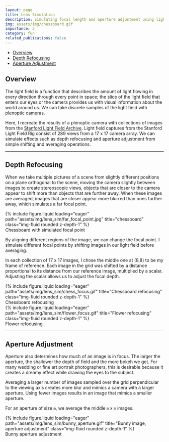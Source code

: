 ```yaml
---
layout: page
title: Lens Simulation
description: Simulating focal length and aperture adjustment using lightfields. 
img: assets/img/chessboard.gif
importance: 3
category: fun
related_publications: false
---
```


- [Overview](#overview)
- [Depth Refocusing](#depth-refocusing)
- [Aperture Adjustment](#aperture-adjustment)

## Overview

The light field is a function that describes the amount of light flowing in every direction through every point in space; the slice of the light field that enters our eyes or the camera provides us with visual information about the world around us. We can take discrete samples of the light field with plenoptic cameras.

Here, I recreate the results of a plenoptic camera with collections of images from the [Stanford Light Field Archive](http://lightfield.stanford.edu/lfs.html). Light field captures from the Stanford Light Field Rig consist of 289 views from a 17 x 17 camera array. We can simulate effects such as depth refocusing and aperture adjustment from simple shifting and averaging operations.

---

## Depth Refocusing

When we take multiple pictures of a scene from slightly different positions on a plane orthogonal to the scene, moving the camera slightly between images to create stereoscopic views, objects that are closer to the camera appear to shift more than objects that are further away. When these images are averaged, images that are closer appear more blurred than ones further away, which simulates a far focal point.

<div class="row">
    <div class="col-sm mt-3 mt-md-0">
        {% include figure.liquid loading="eager" path="assets/img/lens_sim/far_focal_point.jpg" title="chessboard" class="img-fluid rounded z-depth-1" %}
    </div>
</div>
<div class="caption">
    Chessboard with simulated focal point
</div>

By aligning different regions of the image, we can change the focal point. I simulate different focal points by shifting images in our light field before averaging.

In each collection of 17 x 17 images, I chose the middle one at (8,8) to be my frame of reference. Each image in the grid was shifted by a distance proportional to its distance from our reference image, multiplied by a scalar. Adjusting the scalar allows us to adjust the focal depth. 

<div class="row">
    <div class="col-sm mt-3 mt-md-0">
        {% include figure.liquid loading="eager" path="assets/img/lens_sim/chess_focus.gif" title="Chessboard refocusing" class="img-fluid rounded z-depth-1" %}
    </div>
</div>
<div class="caption">
  Chessboard refocusing
</div>

<div class="row justify-content-center">
    <div class="col-6 mt-3 mt-md-0">
        {% include figure.liquid loading="eager" path="assets/img/lens_sim/flower_focus.gif" title="Flower refocusing" class="img-fluid rounded z-depth-1" %}
    </div>
</div>
<div class="caption">
    Flower refocusing
</div>


---

## Aperture Adjustment

Aperture also determines how much of an image is in focus. The larger the aperture, the shallower the depth of field and the more bokeh we get. For many wedding or fine art portrait photographers, this is desirable because it creates a dreamy effect while drawing the eyes to the subject.

Averaging a larger number of images sampled over the grid perpendicular to the viewing axis creates more blur and mimics a camera with a larger aperture. Using fewer images results in an image that mimics a smaller aperture. 

For an aperture of size `m`, we average the middle `m` x `m` images. 

<div class="row justify-content-center">
    <div class="col-6 mt-3 mt-md-0">
        {% include figure.liquid loading="eager" path="assets/img/lens_sim/bunny_aperture.gif" title="Bunny image, aperture adjustment" class="img-fluid rounded z-depth-1" %}
    </div>
</div>
<div class="caption">
  Bunny aperture adjustment
</div>



